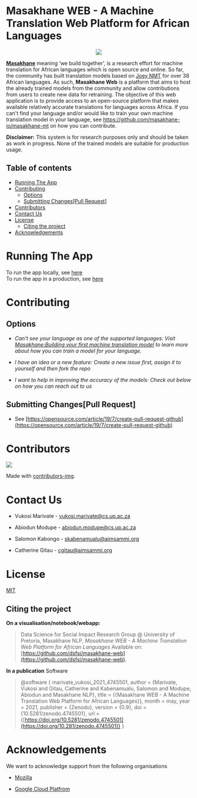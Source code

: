 # Masakhane WEB - A Machine Translation Web Platform for African Languages

<div  align="center">
<img src="https://pbs.twimg.com/profile_images/1255858628986384384/d7Lk9I-w_400x400.jpg">
</div>


[**Masakhane**](https://www.masakhane.io/) meaning ‘we build together’, is a research effort for machine translation for African languages which is open source and online. So far, the community has built translation models based on [Joey NMT](https://github.com/joeynmt/joeynmt) for over 38 African languages. As such, **Masakhane Web** is a platform that aims to host the already trained models from the community and allow contributions from users to create new data for retraining. The objective of this web application is to provide access to an open-source platform that makes available relatively accurate translations for languages across Africa. If you can't find your language and/or would like to train your own machine translation model in your language, see https://github.com/masakhane-io/masakhane-mt on how you can contribute.


**Disclaimer:** This system is for research purposes only and should be taken as work in progress. None of the trained models are suitable for production usage.

## Table of contents
- [Running The App](#running-the-app)
- [Contributing](#contributing)
	- [Options](#options)
	- [Submitting Changes\[Pull Request\]](#submitting-changespull-request)
- [Contributors](#contributors)
- [Contact Us](#contact-us)
- [License](#license)
	- [Citing the project](#citing-the-project)
- [Acknowledgements](#acknowledgements)


# Running The App 
To run the app locally, see [here](/docs/start_app_locally_doc.md#running-the-app-locally)  
To run the app in a production, see [here](/docs/start_app_prod_doc.md#running-the-app-in-production)

# Contributing


## Options

-  *Can't see your language as one of the supported languages: Visit [Masakhane:Building your first machine translation model](https://github.com/masakhane-io/masakhane-mt#building-your-first-machine-translation-model) to learn more about how you can train a model for your language.*

-  *I have an idea or a new feature: Create a new issue first, assign it to yourself and then fork the repo*

-  *I want to help in improving the accuracy of the models: Check out below on how you can reach out to us*

  

## Submitting Changes[Pull Request]

- See [https://opensource.com/article/19/7/create-pull-request-github](https://opensource.com/article/19/7/create-pull-request-github)

  

# Contributors

<a  href="https://github.com/dsfsi/masakhane-web/graphs/contributors">

<img  src="https://contrib.rocks/image?repo=dsfsi/masakhane-web"  />

</a>

  

Made with [contributors-img](https://contrib.rocks).

  
  

# Contact Us

- Vukosi Marivate - vukosi.marivate@cs.up.ac.za

- Abiodun Modupe - abiodun.modupe@cs.up.ac.za

- Salomon Kabongo - skabenamualu@aimsammi.org

- Catherine Gitau - cgitau@aimsammi.org

  

# License

[MIT](https://mit-license.org/)

  

## Citing the project

**On a visualisation/notebook/webapp:**

> Data Science for Social Impact Research Group @ University of Pretoria, Masakhane NLP, *Masakhane WEB - A Machine Translation Web Platform for African Languages* Available on: [https://github.com/dsfsi/masakhane-web](https://github.com/dsfsi/masakhane-web).

**In a publication**
Software

> @software { marivate_vukosi_2021_4745501, 
> author = {Marivate, Vukosi and Gitau, Catherine and Kabenamualu, Salomon and Modupe, Abiodun and Masakhane NLP},
> title = {{Masakhane WEB - A Machine Translation Web Platform for African Languages}}, 
> month = may, year = 2021, 
> publisher = {Zenodo}, 
> version = {0.9}, 
> doi = {10.5281/zenodo.4745501}, 
> url = {[https://doi.org/10.5281/zenodo.4745501](https://doi.org/10.281/zenodo.4745501)}
> }

  

# Acknowledgements

  

We want to acknowledge support from the following organisations

- [Mozilla](https://www.mozilla.org/en-US/moss/)

- [Google Cloud Platfrom](https://cloud.google.com/)